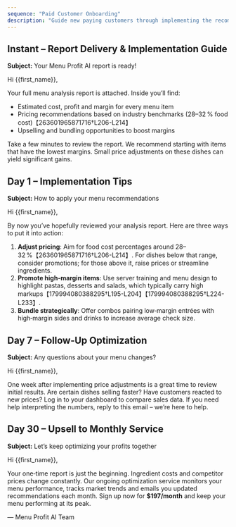 ```yaml
---
sequence: "Paid Customer Onboarding"
description: "Guide new paying customers through implementing the recommendations in their report and introduce subscription upsell opportunities."
---
```


## Instant – Report Delivery & Implementation Guide

**Subject:** Your Menu Profit AI report is ready!

Hi {{first_name}},

Your full menu analysis report is attached. Inside you’ll find:

* Estimated cost, profit and margin for every menu item
* Pricing recommendations based on industry benchmarks (28–32 % food cost)【263601965871716†L206-L214】
* Upselling and bundling opportunities to boost margins

Take a few minutes to review the report. We recommend starting with items that have the lowest margins. Small price adjustments on these dishes can yield significant gains.

## Day 1 – Implementation Tips

**Subject:** How to apply your menu recommendations

Hi {{first_name}},

By now you’ve hopefully reviewed your analysis report. Here are three ways to put it into action:

1. **Adjust pricing**: Aim for food cost percentages around 28–32 %【263601965871716†L206-L214】. For dishes below that range, consider promotions; for those above it, raise prices or streamline ingredients.
2. **Promote high‑margin items**: Use server training and menu design to highlight pastas, desserts and salads, which typically carry high markups【179994080388295†L195-L204】【179994080388295†L224-L233】.
3. **Bundle strategically**: Offer combos pairing low‑margin entrées with high‑margin sides and drinks to increase average check size.

## Day 7 – Follow‑Up Optimization

**Subject:** Any questions about your menu changes?

Hi {{first_name}},

One week after implementing price adjustments is a great time to review initial results. Are certain dishes selling faster? Have customers reacted to new prices? Log in to your dashboard to compare sales data. If you need help interpreting the numbers, reply to this email – we’re here to help.

## Day 30 – Upsell to Monthly Service

**Subject:** Let’s keep optimizing your profits together

Hi {{first_name}},

Your one‑time report is just the beginning. Ingredient costs and competitor prices change constantly. Our ongoing optimization service monitors your menu performance, tracks market trends and emails you updated recommendations each month. Sign up now for **$197/month** and keep your menu performing at its peak.

— Menu Profit AI Team
